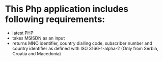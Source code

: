 # This Php application includes following requirements:
  
  - latest PHP 
  - takes MSISDN as an input
  - returns MNO identifier, country dialling code, subscriber number and country identifier as defined with ISO 3166-1-alpha-2
  (Only from Serbia, Croatia and Macedonia)
  